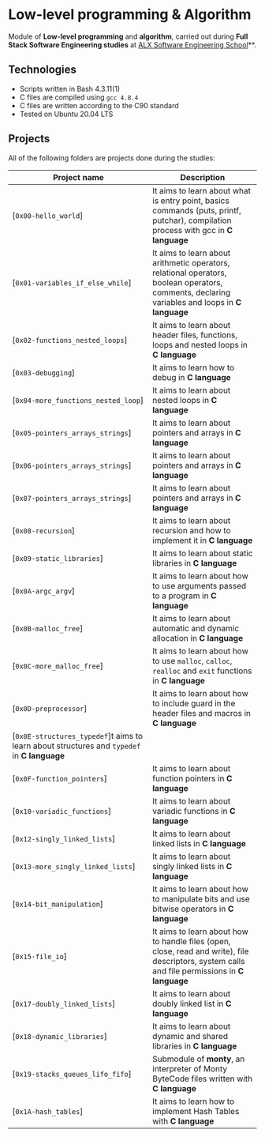 # Low-level programming & Algorithm

Module of **Low-level programming** and **algorithm**, carried out during **Full Stack Software Engineering studies** at [ALX Software Engineering School](https://www.alxafrica.com/)**.

## Technologies

* Scripts written in Bash 4.3.11(1)
* C files are compiled using `gcc 4.8.4`
* C files are written according to the C90 standard
* Tested on Ubuntu 20.04 LTS

## Projects

All of the following folders are projects done during the studies:

| Project name | Description |
| ------------ | ----------- |
| [`0x00-hello_world`] | It aims to learn about what is entry point, basics commands (puts, printf, putchar), compilation process with gcc in **C language** |
| [`0x01-variables_if_else_while`] | It aims to learn about arithmetic operators, relational operators, boolean operators, comments, declaring variables and loops in **C language** |
| [`0x02-functions_nested_loops`] | It aims to learn about header files, functions, loops and nested loops in **C language** |
| [`0x03-debugging`] | It aims to learn how to debug in **C language** |
| [`0x04-more_functions_nested_loop`] | It aims to learn about nested loops in **C language** |
| [`0x05-pointers_arrays_strings`] | It aims to learn about pointers and arrays in **C language** |
| [`0x06-pointers_arrays_strings`] | It aims to learn about pointers and arrays in **C language** |
| [`0x07-pointers_arrays_strings`] | It aims to learn about pointers and arrays in **C language** |
| [`0x08-recursion`] | It aims to learn about recursion and how to implement it in **C language** |
| [`0x09-static_libraries`] | It aims to learn about static libraries in **C language** |
| [`0x0A-argc_argv`] | It aims to learn about how to use arguments passed to a program in **C language** |
| [`0x0B-malloc_free`]| It aims to learn about automatic and dynamic allocation in **C language** |
| [`0x0C-more_malloc_free`] | It aims to learn about how to use `malloc`, `calloc`, `realloc` and `exit` functions in **C language** |
| [`0x0D-preprocessor`] | It aims to learn about how to include guard in the header files and macros in **C language** |
| [`0x0E-structures_typedef`]t aims to learn about structures and `typedef` in **C language** |
| [`0x0F-function_pointers`] | It aims to learn about function pointers in **C language** |
| [`0x10-variadic_functions`] | It aims to learn about variadic functions in **C language** |
| [`0x12-singly_linked_lists`] | It aims to learn about linked lists in **C language** |
| [`0x13-more_singly_linked_lists`] | It aims to learn about singly linked lists in **C language** |
| [`0x14-bit_manipulation`] | It aims to learn about how to manipulate bits and use bitwise operators in **C language** |
| [`0x15-file_io`] | It aims to learn about how to handle files (open, close, read and write), file descriptors, system calls and file permissions in **C language** |
| [`0x17-doubly_linked_lists`] | It aims to learn about doubly linked list in **C language** |
| [`0x18-dynamic_libraries`] | It aims to learn about dynamic and shared libraries in **C language** |
| [`0x19-stacks_queues_lifo_fifo`] | Submodule of **monty**, an interpreter of Monty ByteCode files written with **C language** |
| [`0x1A-hash_tables`] | It aims to learn how to implement Hash Tables with **C language** |
